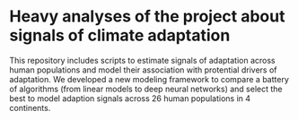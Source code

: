 # **Heavy analyses of the project about signals of climate adaptation**

This repository includes scripts to estimate signals of adaptation across human populations and model their association with protential drivers of adaptation. We developed a new modeling framework to compare a battery of algorithms (from linear models to deep neural networks) and select the best to model adaption signals across 26 human populations in 4 continents.
